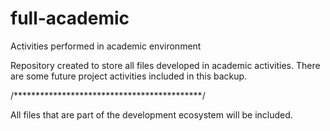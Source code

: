 # full-academic
 Activities performed in academic environment


Repository created to store all files developed in academic activities.
There are some future project activities included in this backup.
 
 /*******************************************/
 
 All files that are part of the development ecosystem will be included.
